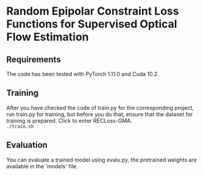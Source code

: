 # Random Epipolar Constraint Loss Functions for Supervised Optical Flow Estimation
## Requirements
The code has been tested with PyTorch 1.11.0 and Cuda 10.2.
## Training
After you have checked the code of train.py for the corresponding project, run train.py for training, but before you do that, ensure that the dataset for training is prepared.
Click to enter RECLoss-GMA. <br>
                        ```./train.sh```
## Evaluation
You can evaluate a trained model using evalu.py, the pretrained weights are available in the 'models' file.
